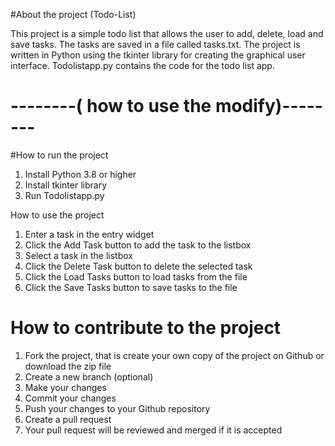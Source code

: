 #About the project (Todo-List)

 This project is a simple todo list that allows the user to add, delete, load and save tasks.
 The tasks are saved in a file called tasks.txt.
 The project is written in Python using the tkinter library for creating the graphical user interface.
 Todolistapp.py contains the code for the todo list app.

# --------( how to use the modify)--------
 #How to run the project
 1. Install Python 3.8 or higher
 2. Install tkinter library
 3. Run Todolistapp.py

 How to use the project
 1. Enter a task in the entry widget
 2. Click the Add Task button to add the task to the listbox
 3. Select a task in the listbox
 4. Click the Delete Task button to delete the selected task
 5. Click the Load Tasks button to load tasks from the file
 6. Click the Save Tasks button to save tasks to the file

# How to contribute to the project
 1. Fork the project, that is create your own copy of the project on Github or download the zip file
 2. Create a new branch (optional)
 3. Make your changes
 4. Commit your changes
 5. Push your changes to your Github repository
 6. Create a pull request 
 7. Your pull request will be reviewed and merged if it is accepted

